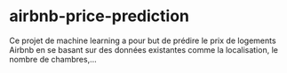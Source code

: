 # airbnb-price-prediction
Ce projet de machine learning a pour but de prédire le prix de logements Airbnb en se basant sur des données existantes comme la localisation, le nombre de chambres,...
